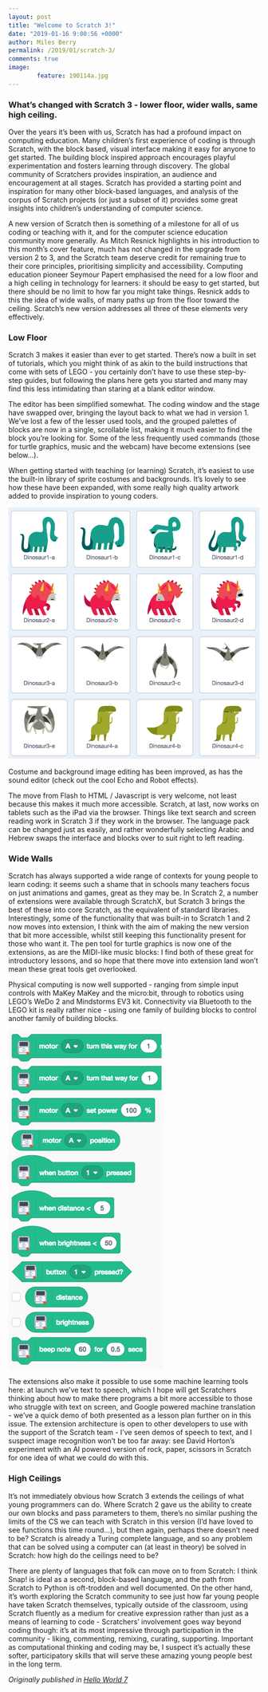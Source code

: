 ```yaml
---
layout: post
title: "Welcome to Scratch 3!"
date: "2019-01-16 9:00:56 +0000"
author: Miles Berry
permalink: /2019/01/scratch-3/
comments: true
image:
        feature: 190114a.jpg
---
```


### What’s changed with Scratch 3 - lower floor, wider walls, same high ceiling.
 
Over the years it’s been with us, Scratch has had a profound impact on computing education. Many children’s first experience of coding is through Scratch, with the block based, visual interface making it easy for anyone to get started. The building block inspired approach encourages playful experimentation and fosters learning through discovery. The global community of Scratchers provides inspiration, an audience and encouragement at all stages. Scratch has provided a starting point and inspiration for many other block-based languages, and analysis of the corpus of Scratch projects (or just a subset of it) provides some great insights into children’s understanding of computer science.

A new version of Scratch then is something of a milestone for all of us coding or teaching with it, and for the computer science education community more generally. As Mitch Resnick highlights in his introduction to this month’s cover feature, much has not changed in the upgrade from version 2 to 3, and the Scratch team deserve credit for remaining true to their core principles, prioritising simplicity and accessibility. Computing education pioneer Seymour Papert emphasised the need for a low floor and a high ceiling in technology for learners: it should be easy to get started, but there should be no limit to how far you might take things. Resnick adds to this the idea of wide walls, of many paths up from the floor toward the ceiling. Scratch’s new version addresses all three of these elements very effectively.

### Low Floor

Scratch 3 makes it easier than ever to get started. There’s now a built in set of tutorials, which you might think of as akin to the build instructions that come with sets of LEGO - you certainly don’t have to use these step-by-step guides, but following the plans here gets you started and many may find this less intimidating than staring at a blank editor window.

The editor has been simplified somewhat. The coding window and the stage have swapped over, bringing the layout back to what we had in version 1. We’ve lost a few of the lesser used tools, and the grouped palettes of blocks are now in a single, scrollable list, making it much easier to find the block you’re looking for. Some of the less frequently used commands (those for turtle graphics, music and the webcam) have become extensions (see below…).

When getting started with teaching (or learning) Scratch, it’s easiest to use the built-in library of sprite costumes and backgrounds. It’s lovely to see how these have been expanded, with some really high quality artwork added to provide inspiration to young coders.

![Dinosaur costumes!](/images/dinosaurs.png)

Costume and background image editing has been improved, as has the sound editor (check out the cool Echo and Robot effects).

The move from Flash to HTML / Javascript is very welcome, not least because this makes it much more accessible. Scratch, at last, now works on tablets such as the iPad via the browser. Things like text search and screen reading work in Scratch 3 if they work in the browser. The language pack can be changed just as easily, and rather wonderfully selecting Arabic and Hebrew swaps the interface and blocks over to suit right to left reading.

### Wide Walls

Scratch has always supported a wide range of contexts for young people to learn coding: it seems such a shame that in schools many teachers focus on just animations and games, great as they may be. In Scratch 2, a number of extensions were available through ScratchX, but Scratch 3 brings the best of these into core Scratch, as the equivalent of standard libraries.  Interestingly, some of the functionality that was built-in to Scratch 1 and 2 now moves into extension, I think with the aim of making the new version that bit more accessible, whilst still keeping this functionality present for those who want it. The pen tool for turtle graphics is now one of the extensions, as are the MIDI-like music blocks: I find both of these great for introductory lessons, and so hope that there move into extension land won’t mean these great tools get overlooked.

Physical computing is now well supported - ranging from simple input controls with MaKey MaKey and the micro:bit, through to robotics using LEGO’s WeDo 2 and Mindstorms EV3 kit. Connectivity via Bluetooth to the LEGO kit is really rather nice - using one family of building blocks to control another family of building blocks.

![LEGO EV3 blocks in Scratch 3](/images/mindstorms.png)

The extensions also make it possible to use some machine learning tools here: at launch we’ve text to speech, which I hope will get Scratchers thinking about how to make there programs a bit more accessible to those who struggle with text on screen, and Google powered machine translation - we’ve a quick demo of both presented as a lesson plan further on in this issue. The extension architecture is open to other developers to use with the support of the Scratch team - I’ve seen demos of speech to text, and I suspect image recognition won’t be too far away: see David Horton’s experiment with an AI powered version of rock, paper, scissors in Scratch for one idea of what we could do with this.

### High Ceilings

It’s not immediately obvious how Scratch 3 extends the ceilings of what young programmers can do. Where Scratch 2 gave us the ability to create our own blocks and pass parameters to them, there’s no similar pushing the limits of the CS we can teach with Scratch in this version (I’d have loved to see functions this time round…), but then again, perhaps there doesn’t need to be? Scratch is already a Turing complete language, and so any problem that can be solved using a computer can (at least in theory) be solved in Scratch: how high do the ceilings need to be?

There are plenty of languages that folk can move on to from Scratch: I think Snap! is ideal as a second, block-based language, and the path from Scratch to Python is oft-trodden and well documented. On the other hand, it’s worth exploring the Scratch community to see just how far young people have taken Scratch themselves, typically outside of the classroom, using Scratch fluently as a medium for creative expression rather than just as a means of learning to code - Scratchers’ involvement goes way beyond coding though: it’s at its most impressive through participation in the community - liking, commenting, remixing, curating, supporting. Important as computational thinking and coding may be, I suspect it’s actually these softer, participatory skills that will serve these amazing young people best in the long term.

*Originally published in [Hello World 7](https://helloworld.raspberrypi.org/issues/7/pdf)*
